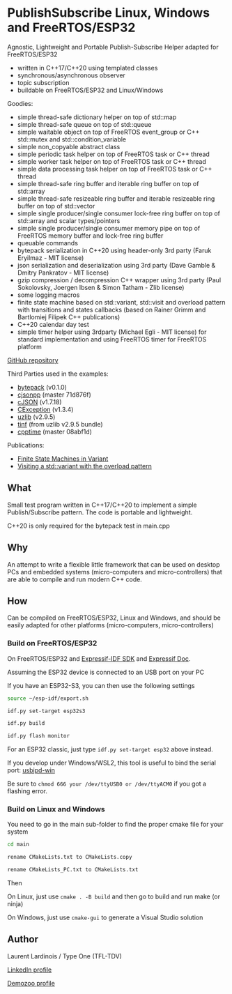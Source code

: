 # PublishSubscribe Linux, Windows and FreeRTOS/ESP32

Agnostic, Lightweight and Portable Publish-Subscribe Helper adapted for FreeRTOS/ESP32

- written in C++17/C++20 using templated classes
- synchronous/asynchronous observer
- topic subscription
- buildable on FreeRTOS/ESP32 and Linux/Windows

Goodies:

- simple thread-safe dictionary helper on top of std::map
- simple thread-safe queue on top of std::queue
- simple waitable object on top of FreeRTOS event_group or C++ std::mutex and std::condition_variable
- simple non_copyable abstract class
- simple periodic task helper on top of FreeRTOS task or C++ thread
- simple worker task helper on top of FreeRTOS task or C++ thread
- simple data processing task helper on top of FreeRTOS task or C++ thread
- simple thread-safe ring buffer and iterable ring buffer on top of std::array
- simple thread-safe resizeable ring buffer and iterable resizeable ring buffer on top of std::vector
- simple single producer/single consumer lock-free ring buffer on top of std::array and scalar types/pointers
- simple single producer/single consumer memory pipe on top of FreeRTOS memory buffer and lock-free ring buffer
- queuable commands
- bytepack serialization in C++20 using header-only 3rd party (Faruk Eryilmaz - MIT license)
- json serialization and deserialization using 3rd party (Dave Gamble & Dmitry Pankratov - MIT license)
- gzip compression / decompression C++ wrapper using 3rd party (Paul Sokolovsky, Joergen Ibsen & Simon Tatham - Zlib license)
- some logging macros
- finite state machine based on std::variant, std::visit and overload pattern with transitions and states callbacks (based on
  Rainer Grimm and Bartlomiej Filipek C++ publications)
- C++20 calendar day test
- simple timer helper using 3rdparty (Michael Egli - MIT license) for standard implementation and using FreeRTOS timer for FreeRTOS platform

[GitHub repository](https://github.com/type-one/PublishSubscribeESP32)

Third Parties used in the examples:

- [bytepack](https://github.com/farukeryilmaz/bytepack) (v0.1.0)
- [cjsonpp](https://github.com/ancwrd1/cjsonpp) (master 71d876f)
- [cJSON](https://github.com/DaveGamble/cJSON) (v1.7.18)
- [CException](https://github.com/ThrowTheSwitch/CException) (v1.3.4)
- [uzlib](https://github.com/pfalcon/uzlib) (v2.9.5)
- [tinf](https://github.com/jibsen/tinf) (from uzlib v2.9.5 bundle)
- [cpptime](https://github.com/eglimi/cpptime) (master 08abf1d)

Publications:

- [Finite State Machines in Variant](https://www.cppstories.com/2023/finite-state-machines-variant-cpp/)
- [Visiting a std::variant with the overload pattern](https://www.modernescpp.com/index.php/visiting-a-std-variant-with-the-overload-pattern/)

## What

Small test program written in C++17/C++20 to implement a simple Publish/Subscribe pattern. 
The code is portable and lightweight.

C++20 is only required for the bytepack test in main.cpp

## Why

An attempt to write a flexible little framework that can be used on desktop PCs and embedded systems
(micro-computers and micro-controllers) that are able to compile and run modern C++ code.

## How

Can be compiled on FreeRTOS/ESP32, Linux and Windows, and should be easily
adapted for other platforms (micro-computers, micro-controllers)

### Build on FreeRTOS/ESP32

On FreeRTOS/ESP32 and [Expressif-IDF SDK](https://github.com/espressif/esp-idf) and [Expressif Doc](https://docs.espressif.com).

Assuming the ESP32 device is connected to an USB port on your PC

If you have an ESP32-S3, you can then use the following settings

```bash
source ~/esp-idf/export.sh

idf.py set-target esp32s3

idf.py build

idf.py flash monitor
```

For an ESP32 classic, just type `idf.py set-target esp32` above instead.

If you develop under Windows/WSL2, this tool is useful to bind the serial port:
[usbipd-win](https://github.com/dorssel/usbipd-win)

Be sure to `chmod 666 your /dev/ttyUSB0 or /dev/ttyACM0` if you got a flashing error.

### Build on Linux and Windows

You need to go in the main sub-folder to find the proper cmake file for your system

```bash
cd main

rename CMakeLists.txt to CMakeLists.copy 

rename CMakeLists_PC.txt to CMakeLists.txt
```

Then

On Linux, just use `cmake . -B build` and then go to build and run make (or ninja)

On Windows, just use `cmake-gui` to generate a Visual Studio solution

## Author

Laurent Lardinois / Type One (TFL-TDV)

[LinkedIn profile](https://be.linkedin.com/in/laurentlardinois)

[Demozoo profile](https://demozoo.org/sceners/19691/)
